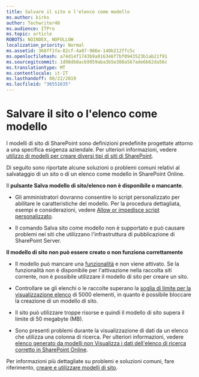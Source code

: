 ```yaml
---
title: Salvare il sito o l'elenco come modello
ms.author: kirks
author: Techwriter40
ms.audience: ITPro
ms.topic: article
ROBOTS: NOINDEX, NOFOLLOW
localization_priority: Normal
ms.assetid: 368ff1fa-82cf-4a07-986e-140b212ffc5c
ms.openlocfilehash: a74d14f1743b9a016346f7bf0943523b1ab21f91
ms.sourcegitcommit: 1d98db8acb9959aba3b5e308a567ade6b62da56c
ms.translationtype: MT
ms.contentlocale: it-IT
ms.lasthandoff: 08/22/2019
ms.locfileid: "36551635"
---
```

# <a name="save-site-or-list-as-a-template"></a>Salvare il sito o l'elenco come modello

I modelli di sito di SharePoint sono definizioni predefinite progettate attorno a una specifica esigenza aziendale. Per ulteriori informazioni, vedere [utilizzo di modelli per creare diversi tipi di siti di SharePoint](https://support.office.com/article/using-templates-to-create-different-kinds-of-sharepoint-sites-449eccec-ff99-4cf3-b62e-dcfee37e8da4).

Di seguito sono riportate alcune soluzioni o problemi comuni relativi al salvataggio di un sito o di un elenco come modello in SharePoint Online.

Il **pulsante Salva modello di sito/elenco non è disponibile o mancante**. 

- Gli amministratori dovranno consentire lo script personalizzato per abilitare le caratteristiche del modello. Per la procedura dettagliata, esempi e considerazioni, vedere [Allow or impedisce script personalizzato](https://docs.microsoft.com/sharepoint/allow-or-prevent-custom-script).


- Il comando Salva sito come modello non è supportato e può causare problemi nei siti che utilizzano l'infrastruttura di pubblicazione di SharePoint Server.


**Il modello di sito non può essere creato o non funziona correttamente**

- Il modello può mancare una [funzionalità](https://social.technet.microsoft.com/wiki/contents/articles/14423.sharepoint-2013-existing-features-guid.aspx) e non viene attivato. Se la funzionalità non è disponibile per l'attivazione nella raccolta siti corrente, non è possibile utilizzare il modello di sito per creare un sito.


- Controllare se gli elenchi o le raccolte superano la [soglia di limite per la visualizzazione elenco](https://support.office.com/article/Manage-large-lists-and-libraries-in-SharePoint-B8588DAE-9387-48C2-9248-C24122F07C59) di 5000 elementi, in quanto è possibile bloccare la creazione di un modello di sito.


- Il sito può utilizzare troppe risorse e quindi il modello di sito supera il limite di 50 megabyte (MB).


- Sono presenti problemi durante la visualizzazione di dati da un elenco che utilizza una colonna di ricerca. Per ulteriori informazioni, vedere [elenco generato da modelli non Visualizza i dati dell'elenco di ricerca corretto in SharePoint Online](https://support.office.com/article/template-generated-list-doesn-t-display-correct-data-for-a-column-in-sharepoint-online-20430b62-e40c-4f6f-8889-aa24e80d605a).


Per informazioni più dettagliate su problemi e soluzioni comuni, fare riferimento, [creare e utilizzare modelli di sito](https://support.office.com/article/Create-and-use-site-templates-60371B0F-00E0-4C49-A844-34759EBDD989).

